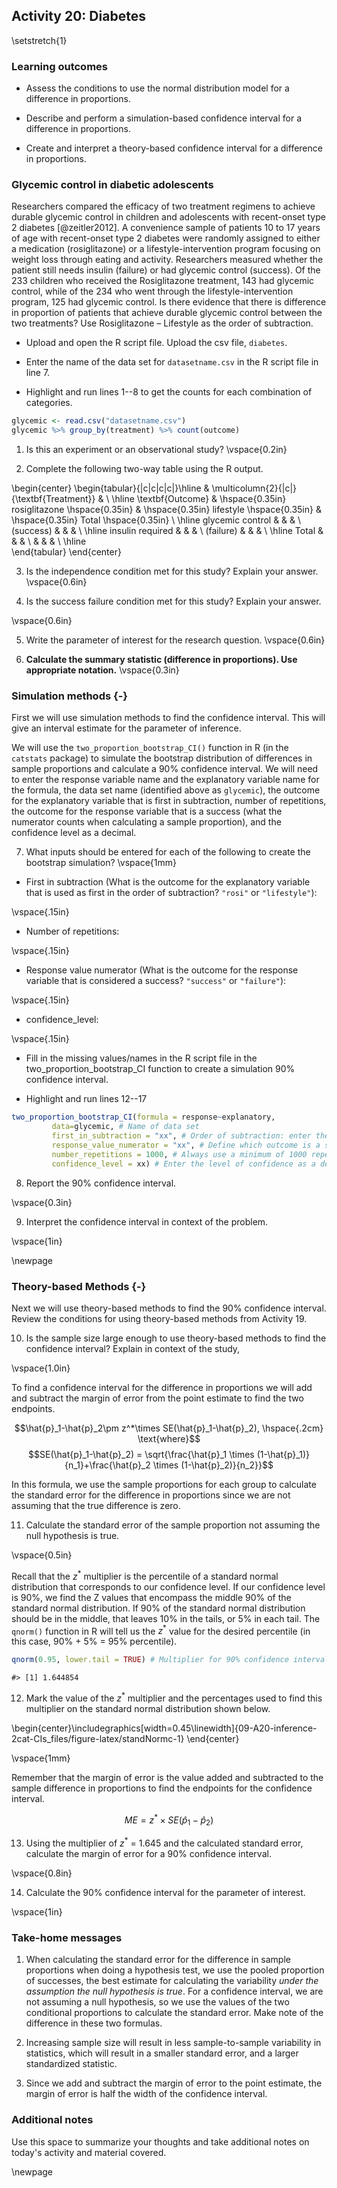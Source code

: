 ## Activity 20:  Diabetes

\setstretch{1}

### Learning outcomes

* Assess the conditions to use the normal distribution model for a difference in proportions.

* Describe and perform a simulation-based confidence interval for a difference in proportions.

* Create and interpret a theory-based confidence interval for a difference in proportions.

### Glycemic control in diabetic adolescents

Researchers compared the efficacy of two treatment regimens to achieve durable glycemic control in children and adolescents with recent-onset type 2 diabetes [@zeitler2012].  A convenience sample of patients 10 to 17 years of age with recent-onset type 2 diabetes were randomly assigned to either a medication (rosiglitazone) or a lifestyle-intervention program focusing on weight loss through eating and activity.  Researchers measured whether the patient still needs insulin (failure) or had glycemic control (success).  Of the 233 children who received the Rosiglitazone treatment, 143 had glycemic control, while of the 234 who went through the lifestyle-intervention program, 125 had glycemic control. Is there evidence that there is difference in proportion of patients that achieve durable glycemic control between the two treatments?  Use Rosiglitazone – Lifestyle as the order of subtraction.

* Upload and open the R script file. Upload the csv file, `diabetes`. 

* Enter the name of the data set for `datasetname.csv` in the R script file in line 7. 

* Highlight and run lines 1--8 to get the counts for each combination of categories.


``` r
glycemic <- read.csv("datasetname.csv")
glycemic %>% group_by(treatment) %>% count(outcome)
```

1. Is this an experiment or an observational study?
\vspace{0.2in}

2. Complete the following two-way table using the R output.

\begin{center}
\begin{tabular}{|c|c|c|c|}\hline
 & \multicolumn{2}{|c|}{\textbf{Treatment}} & \\ \hline
\textbf{Outcome} & \hspace{0.35in} rosiglitazone \hspace{0.35in} & \hspace{0.35in} lifestyle \hspace{0.35in} & \hspace{0.35in} Total \hspace{0.35in} \\ \hline
 glycemic control & & & \\ 
 (success) & & & \\ \hline
 insulin required & & & \\ 
 (failure) & & & \\ \hline
 Total & & &  \\ 
 & & & \\ \hline  
\end{tabular}
\end{center}

3. Is the independence condition met for this study? Explain your answer.
\vspace{0.6in}

4. Is the success failure condition met for this study?  Explain your answer.

\vspace{0.6in}

5. Write the parameter of interest for the research question.
\vspace{0.6in}

6. **Calculate the summary statistic (difference in proportions).  Use appropriate notation.**
\vspace{0.3in}

### Simulation methods {-}

First we will use simulation methods to find the confidence interval.  This will give an interval estimate for the parameter of inference.

We will use the `two_proportion_bootstrap_CI()` function in R (in the `catstats` package) to simulate the bootstrap distribution of differences in sample proportions and calculate a 90\% confidence interval. We will need to enter the response variable name and the explanatory variable name for the formula, the data set name (identified above as `glycemic`), the outcome for the explanatory variable that is first in subtraction, number of repetitions, the outcome for the response variable that is a success (what the numerator counts when calculating a sample proportion), and the confidence level as a decimal.

7.  What inputs should be entered for each of the following to create the bootstrap simulation?
\vspace{1mm}

* First in subtraction (What is the outcome for the explanatory variable that is used as first in the order of subtraction? `"rosi"` or `"lifestyle"`):

\vspace{.15in}
* Number of repetitions:

\vspace{.15in}
* Response value numerator (What is the outcome for the response variable that is considered a success? `"success"` or `"failure"`):

\vspace{.15in}
* confidence_level:

\vspace{.15in}

* Fill in the missing values/names in the R script file in the two_proportion_bootstrap_CI function to create a simulation 90\% confidence interval.  

* Highlight and run lines 12--17


``` r
two_proportion_bootstrap_CI(formula = response~explanatory, 
         data=glycemic, # Name of data set
         first_in_subtraction = "xx", # Order of subtraction: enter the name of Group 1
         response_value_numerator = "xx", # Define which outcome is a success 
         number_repetitions = 1000, # Always use a minimum of 1000 repetitions
         confidence_level = xx) # Enter the level of confidence as a decimal
```

8.  Report the 90\% confidence interval.

\vspace{0.3in}

9.  Interpret the confidence interval in context of the problem.

\vspace{1in}

\newpage

### Theory-based Methods {-}

Next we will use theory-based methods to find the 90\% confidence interval.  Review the conditions for using theory-based methods from Activity 19.

10.  Is the sample size large enough to use theory-based methods to find the confidence interval?  Explain in context of the study,

\vspace{1.0in}


To find a confidence interval for the difference in proportions we will add and subtract the margin of error from the point estimate to find the two endpoints.

 $$\hat{p}_1-\hat{p}_2\pm z^*\times SE(\hat{p}_1-\hat{p}_2), \hspace{.2cm} \text{where}$$
 $$SE(\hat{p}_1-\hat{p}_2) = \sqrt{\frac{\hat{p}_1 \times  (1-\hat{p}_1)}{n_1}+\frac{\hat{p}_2 \times  (1-\hat{p}_2)}{n_2}}$$
 
In this formula, we use the sample proportions for each group to calculate the standard error for the difference in proportions since we are not assuming that the true difference is zero.

11. Calculate the standard error of the sample proportion not assuming the null hypothesis is true.

\vspace{0.5in}

Recall that the $z^*$ multiplier is the percentile of a standard normal distribution that corresponds to our confidence level. If our confidence level is 90\%, we find the Z values that encompass the middle 90\% of the standard normal distribution. If 90\% of the standard normal distribution should be in the middle, that leaves 10\% in the tails, or 5\% in each tail.  The `qnorm()` function in R will tell us the $z^*$ value for the desired percentile (in this case, 90\% + 5\% = 95\% percentile). 


``` r
qnorm(0.95, lower.tail = TRUE) # Multiplier for 90% confidence interval
```

```
#> [1] 1.644854
```

12. Mark the value of the $z^*$ multiplier and the percentages used to find this multiplier on the standard normal distribution shown below.  


\begin{center}\includegraphics[width=0.45\linewidth]{09-A20-inference-2cat-CIs_files/figure-latex/standNormc-1} \end{center}

\vspace{1mm}

Remember that the margin of error is the value added and subtracted to the sample difference in proportions to find the endpoints for the confidence interval.

$$ME = z^*\times SE(\hat{p}_1 - \hat{p}_2)$$

13. Using the multiplier of $z^*$ = 1.645 and the calculated standard error, calculate the margin of error for a 90\% confidence interval.

\vspace{0.8in}

14. Calculate the 90\% confidence interval for the parameter of interest. 

\vspace{1in}

### Take-home messages

1. When calculating the standard error for the difference in sample proportions when doing a hypothesis test, we use the pooled proportion of successes, the best estimate for calculating the variability *under the assumption the null hypothesis is true*.  For a confidence interval, we are not assuming a null hypothesis, so we use the values of the two conditional proportions to calculate the standard error.  Make note of the difference in these two formulas. 

2.  Increasing sample size will result in less sample-to-sample variability in statistics, which will result in a smaller standard error, and a larger standardized statistic.  

3.  Since we add and subtract the margin of error to the point estimate, the margin of error is half the width of the confidence interval.  

### Additional notes

Use this space to summarize your thoughts and take additional notes on today's activity and material covered.

\newpage
